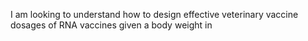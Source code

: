I am looking to understand how to design effective veterinary vaccine dosages of RNA vaccines given a body weight in